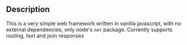 ## Description

This is a very simple web framework written in vanilla javascript, with no 
external dependencies, only node's `net` package.
Currently supports routing, text and json responses
